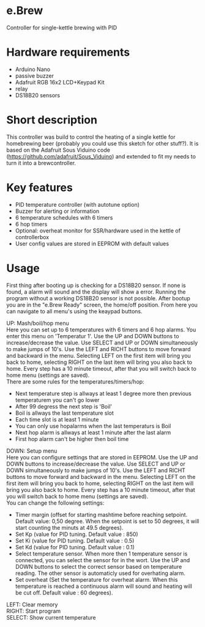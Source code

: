 # e.Brew
Controller for single-kettle brewing with PID
# Hardware requirements
- Arduino Nano
- passive buzzer
- Adafruit RGB 16x2 LCD+Keypad Kit
- relay
- DS18B20 sensors

# Short description
This controller was build to control the heating of a single kettle for homebrewing beer (probably you could use this sketch for other stuff?). It is based on the Adafruit Sous Viduino code (https://github.com/adafruit/Sous_Viduino) and extended to fit my needs to turn it into a brewcontroller.

# Key features
- PID temperature controller (with autotune option)
- Buzzer for alerting or information
- 6 temperature schedules with 6 timers
- 6 hop timers
- Optional: overheat monitor for SSR/hardware used in the kettle of controllerbox
- User config values are stored in EEPROM with default values

# Usage
First thing after booting up is checking for a DS18B20 sensor. If none is found, a alarm will sound and the display will show a error. Running the program without a working DS18B20 sensor is not possible.
After bootup you are in the "e.Brew Ready" screen, the home/off position. From here you can navigate to all menu's using the keaypad buttons.

UP:     Mash/boil/hop menu<br />
Here you can set up to 6 temperatures with 6 timers and 6 hop alarms. You enter this menu on 'Temperatur 1'. Use the UP and DOWN buttons to increase/decrease the value. Use SELECT and UP or DOWN simultaneously to make jumps of 10's. Use the LEFT and RICHT buttons to move forward and backward in the menu. Selecting LEFT on the first item will bring you back to home, selecting RIGHT on the last item will bring you also back to home. Every step has a 10 minute timeout, after that you will switch back to home menu (settings are saved).<br />
There are some rules for the temperatures/timers/hop:
- Next temperature step is allways at least 1 degree more then previous temperaturem you can't go lower
- After 99 degress the next step is 'Boil'
- Boil is allways the last temperature slot
- Each time slot is at least 1 minute
- You can only use hopalarms when the last temperaturs is Boil
- Next hop alarm is allways at least 1 minute after the last alarm
- First hop alarm can't be higher then boil time

DOWN:   Setup menu<br />
Here you can configure settings that are stored in EEPROM. Use the UP and DOWN buttons to increase/decrease the value. Use SELECT and UP or DOWN simultaneously to make jumps of 10's. Use the LEFT and RICHT buttons to move forward and backward in the menu. Selecting LEFT on the first item will bring you back to home, selecting RIGHT on the last item will bring you also back to home. Every step has a 10 minute timeout, after that you will switch back to home menu (settings are saved).<br />
You can change the following settings:
- Timer margin (offset for starting mashtime before reaching setpoint. Default value: 0,50 degree. When the setpoint is set to 50 degrees, it will start counting the minuts at 49.5 degrees).
- Set Kp (value for PID tuning. Default value : 850)
- Set Ki (value for PID tuning. Default value : 0.5)
- Set Kd (value for PID tuning. Default value : 0.1)
- Select temperature sensor. When more then 1 temperature sensor is connected, you can select the sensor for in the wort. Use the UP and DOWN buttons to select the correct sensor based on temperature reading. The other sensor is automaticly used for overhating alarm.
- Set overheat (Set the temperature for overheat alarm. When this temperature is reached a continuous alarm will sound and heating will be cut off. Default value : 60 degrees). 


LEFT:   Clear memory<br />
RIGHT:  Start program<br />
SELECT: Show current temperature<br />
